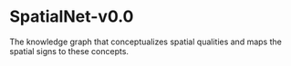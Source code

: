 # SpatialNet-v0.0
The knowledge graph that conceptualizes spatial qualities and maps the spatial signs to these concepts. 

